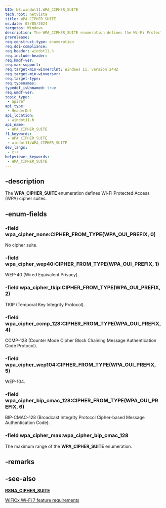 ```yaml
---
UID: NE:windot11.WPA_CIPHER_SUITE
tech.root: netvista
title: WPA_CIPHER_SUITE
ms.date: 02/05/2024
targetos: Windows
description: The WPA_CIPHER_SUITE enumeration defines the Wi-Fi Protected Access (WPA) cipher suites.
prerelease: 
req.construct-type: enumeration
req.ddi-compliance: 
req.header: windot11.h
req.include-header: 
req.kmdf-ver: 
req.max-support: 
req.target-min-winverclnt: Windows 11, version 24H2
req.target-min-winversvr: 
req.target-type: 
req.typenames: 
typedef_isUnnamed: true
req.umdf-ver: 
topic_type:
 - apiref
api_type:
 - HeaderDef
api_location:
 - windot11.h
api_name:
 - WPA_CIPHER_SUITE
f1_keywords:
 - WPA_CIPHER_SUITE
 - windot11/WPA_CIPHER_SUITE
dev_langs:
 - c++
helpviewer_keywords:
 - WPA_CIPHER_SUITE
---
```


## -description

The **WPA_CIPHER_SUITE** enumeration defines Wi-Fi Protected Access (WPA) cipher suites.

## -enum-fields

### -field wpa_cipher_none:CIPHER_FROM_TYPE(WPA_OUI_PREFIX, 0)

No cipher suite.

### -field wpa_cipher_wep40:CIPHER_FROM_TYPE(WPA_OUI_PREFIX, 1)

WEP-40 (Wired Equivalent Privacy).

### -field wpa_cipher_tkip:CIPHER_FROM_TYPE(WPA_OUI_PREFIX, 2)

TKIP (Temporal Key Integrity Protocol).

### -field wpa_cipher_ccmp_128:CIPHER_FROM_TYPE(WPA_OUI_PREFIX, 4)

CCMP-128 (Counter Mode Cipher Block Chaining Message Authentication Code Protocol).

### -field wpa_cipher_wep104:CIPHER_FROM_TYPE(WPA_OUI_PREFIX, 5)

WEP-104.

### -field wpa_cipher_bip_cmac_128:CIPHER_FROM_TYPE(WPA_OUI_PREFIX, 6)

BIP-CMAC-128 (Broadcast Integrity Protocol Cipher-based Message Authentication Code).

### -field wpa_cipher_max:wpa_cipher_bip_cmac_128

The maximum range of the **WPA_CIPHER_SUITE** enumeration.


## -remarks

## -see-also

[**RSNA_CIPHER_SUITE**](ne-windot11-rsna_cipher_suite.md)

[WiFiCx Wi-Fi 7 feature requirements](/windows-hardware/drivers/netcx/wificx-wi-fi-7)